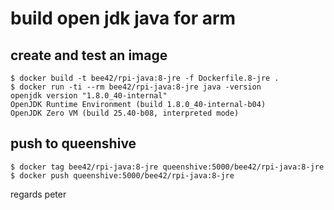 # build open jdk java for arm


## create and test an image

```
$ docker build -t bee42/rpi-java:8-jre -f Dockerfile.8-jre .
$ docker run -ti --rm bee42/rpi-java:8-jre java -version
openjdk version "1.8.0_40-internal"
OpenJDK Runtime Environment (build 1.8.0_40-internal-b04)
OpenJDK Zero VM (build 25.40-b08, interpreted mode)
```

## push to queenshive

```
$ docker tag bee42/rpi-java:8-jre queenshive:5000/bee42/rpi-java:8-jre
$ docker push queenshive:5000/bee42/rpi-java:8-jre
```

regards
peter
